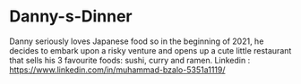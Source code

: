 # Danny-s-Dinner
Danny seriously loves Japanese food so in the beginning of 2021, he decides to embark upon a risky venture and opens up a cute little restaurant that sells his 3 favourite foods: sushi, curry and ramen.
Linkedin : https://www.linkedin.com/in/muhammad-bzalo-5351a1119/
